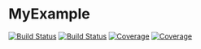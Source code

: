 # MyExample

[![Build Status](https://travis-ci.com/TTrovik/MyExample.jl.svg?branch=master)](https://travis-ci.com/TTrovik/MyExample.jl)
[![Build Status](https://ci.appveyor.com/api/projects/status/github/TTrovik/MyExample.jl?svg=true)](https://ci.appveyor.com/project/TTrovik/MyExample-jl)
[![Coverage](https://codecov.io/gh/TTrovik/MyExample.jl/branch/master/graph/badge.svg)](https://codecov.io/gh/TTrovik/MyExample.jl)
[![Coverage](https://coveralls.io/repos/github/TTrovik/MyExample.jl/badge.svg?branch=master)](https://coveralls.io/github/TTrovik/MyExample.jl?branch=master)
